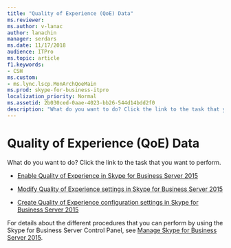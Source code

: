 ```yaml
---
title: "Quality of Experience (QoE) Data"
ms.reviewer: 
ms.author: v-lanac
author: lanachin
manager: serdars
ms.date: 11/17/2018
audience: ITPro
ms.topic: article
f1.keywords:
- CSH
ms.custom:
- ms.lync.lscp.MonArchQoeMain
ms.prod: skype-for-business-itpro
localization_priority: Normal
ms.assetid: 2b030ced-0aae-4023-bb26-544d14bdd2f0
description: "What do you want to do? Click the link to the task that you want to perform."
---
```


# Quality of Experience (QoE) Data
 
What do you want to do? Click the link to the task that you want to perform.
  
- [Enable Quality of Experience in Skype for Business Server 2015](../../manage/health-and-monitoring/enable-qoe.md)
    
- [Modify Quality of Experience settings in Skype for Business Server 2015](../../manage/health-and-monitoring/modify-qoe-settings.md)
    
- [Create Quality of Experience configuration settings in Skype for Business Server 2015](../../manage/health-and-monitoring/create-qoe-configuration-settings.md)
    
For details about the different procedures that you can perform by using the Skype for Business Server Control Panel, see [Manage Skype for Business Server 2015](../../manage/manage.md).


